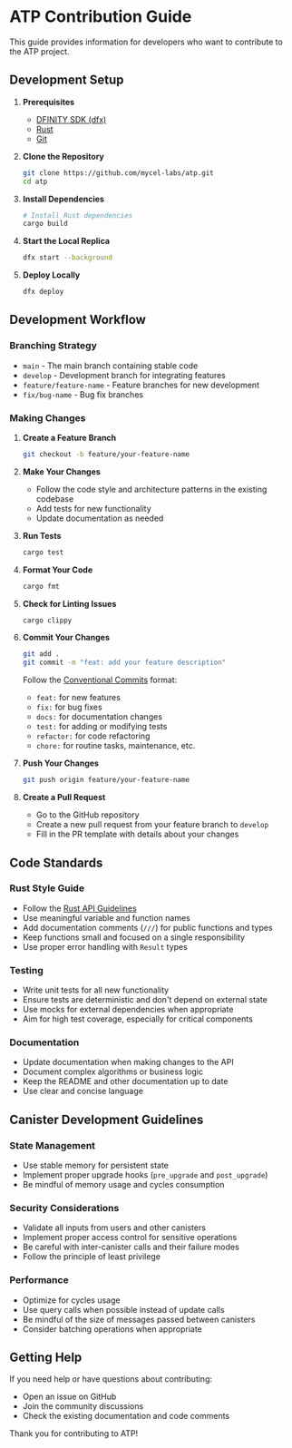 # ATP Contribution Guide

This guide provides information for developers who want to contribute to the ATP project.

## Development Setup

1. **Prerequisites**
   - [DFINITY SDK (dfx)](https://internetcomputer.org/docs/current/developer-docs/setup/install)
   - [Rust](https://www.rust-lang.org/tools/install)
   - [Git](https://git-scm.com/downloads)

2. **Clone the Repository**
   ```bash
   git clone https://github.com/mycel-labs/atp.git
   cd atp
   ```

3. **Install Dependencies**
   ```bash
   # Install Rust dependencies
   cargo build
   ```

4. **Start the Local Replica**
   ```bash
   dfx start --background
   ```

5. **Deploy Locally**
   ```bash
   dfx deploy
   ```

## Development Workflow

### Branching Strategy

- `main` - The main branch containing stable code
- `develop` - Development branch for integrating features
- `feature/feature-name` - Feature branches for new development
- `fix/bug-name` - Bug fix branches

### Making Changes

1. **Create a Feature Branch**
   ```bash
   git checkout -b feature/your-feature-name
   ```

2. **Make Your Changes**
   - Follow the code style and architecture patterns in the existing codebase
   - Add tests for new functionality
   - Update documentation as needed

3. **Run Tests**
   ```bash
   cargo test
   ```

4. **Format Your Code**
   ```bash
   cargo fmt
   ```

5. **Check for Linting Issues**
   ```bash
   cargo clippy
   ```

6. **Commit Your Changes**
   ```bash
   git add .
   git commit -m "feat: add your feature description"
   ```

   Follow the [Conventional Commits](https://www.conventionalcommits.org/) format:
   - `feat:` for new features
   - `fix:` for bug fixes
   - `docs:` for documentation changes
   - `test:` for adding or modifying tests
   - `refactor:` for code refactoring
   - `chore:` for routine tasks, maintenance, etc.

7. **Push Your Changes**
   ```bash
   git push origin feature/your-feature-name
   ```

8. **Create a Pull Request**
   - Go to the GitHub repository
   - Create a new pull request from your feature branch to `develop`
   - Fill in the PR template with details about your changes

## Code Standards

### Rust Style Guide

- Follow the [Rust API Guidelines](https://rust-lang.github.io/api-guidelines/)
- Use meaningful variable and function names
- Add documentation comments (`///`) for public functions and types
- Keep functions small and focused on a single responsibility
- Use proper error handling with `Result` types

### Testing

- Write unit tests for all new functionality
- Ensure tests are deterministic and don't depend on external state
- Use mocks for external dependencies when appropriate
- Aim for high test coverage, especially for critical components

### Documentation

- Update documentation when making changes to the API
- Document complex algorithms or business logic
- Keep the README and other documentation up to date
- Use clear and concise language

## Canister Development Guidelines

### State Management

- Use stable memory for persistent state
- Implement proper upgrade hooks (`pre_upgrade` and `post_upgrade`)
- Be mindful of memory usage and cycles consumption

### Security Considerations

- Validate all inputs from users and other canisters
- Implement proper access control for sensitive operations
- Be careful with inter-canister calls and their failure modes
- Follow the principle of least privilege

### Performance

- Optimize for cycles usage
- Use query calls when possible instead of update calls
- Be mindful of the size of messages passed between canisters
- Consider batching operations when appropriate

## Getting Help

If you need help or have questions about contributing:

- Open an issue on GitHub
- Join the community discussions
- Check the existing documentation and code comments

Thank you for contributing to ATP!
